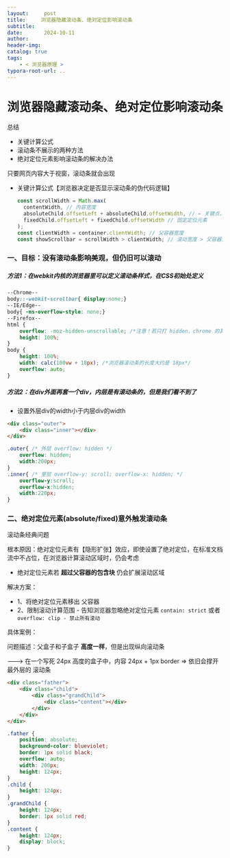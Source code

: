 ```yaml
---
layout:     post
title:     浏览器隐藏滚动条、绝对定位影响滚动条
subtitle:  
date:       2024-10-11
author:     
header-img: 
catalog: true
tags:
    - < 浏览器原理 >
typora-root-url: ..
---
```




# 浏览器隐藏滚动条、绝对定位影响滚动条

总结

- 关键计算公式
- 滚动条不展示的两种方法
- 绝对定位元素影响滚动条的解决办法



只要网页内容大于视窗，滚动条就会出现

- 关键计算公式【浏览器决定是否显示滚动条的伪代码逻辑】

    ```js
    const scrollWidth = Math.max(
      contentWidth, // 内容宽度
      absoluteChild.offsetLeft + absoluteChild.offsetWidth, // ← 关键点，绝对定位元素的 left 值 + 绝对定位元素的宽度
      fixedChild.offsetLeft + fixedChild.offsetWidth // 固定定位元素
    );
    const clientWidth = container.clientWidth; // 父容器宽度
    const showScrollbar = scrollWidth > clientWidth; // 滚动宽度 > 父容器宽度 => 展示滚动条
    ```

    



### 一、目标：没有滚动条影响美观，但仍旧可以滚动

##### **方法1**：在webkit内核的浏览器里可以定义滚动条样式，在CSS初始处定义

```css
--Chrome--
body::-webkit-scrollbar{ display:none;}
--IE/Edge--
body{ -ms-overflow-style: none;}
--Firefox--
html {
    overflow: -moz-hidden-unscrollable; /*注意！若只打 hidden，chrome 的其它 hidden 会出问题*/
    height: 100%;
}
body {
    height: 100%;
    width: calc(100vw + 18px); /*浏览器滚动条的长度大约是 18px*/
    overflow: auto;
}
```

##### 方法2：在div外面再套一个div，内层是有滚动条的，但是我们看不到了

- 设置外层div的width小于内层div的width

```html
<div class="outer">
    <div class="inner"></div>
</div>
```

```css
.outer{ /* 外层 overflow: hidden */
	overflow: hidden;
    width:200px;
}
.inner{ /* 里层 overflow-y: scroll; overflow-x: hidden; */
    overflow-y:scroll;
    overflow-x:hidden;
    width:220px;
}
```

### 二、绝对定位元素(absolute/fixed)意外触发滚动条

滚动条经典问题

根本原因：绝对定位元素有【隐形扩张】效应，即使设置了绝对定位，在标准文档流中不占位，在浏览器计算滚动区域时，仍会考虑

- 绝对定位元素若 **超过父容器的包含块** 仍会扩展滚动区域

解决方案：

- 1、将绝对定位元素移出 父容器 
- 2、限制滚动计算范围 - 告知浏览器忽略绝对定位元素 `contain: strict` 或者 `overflow: clip - 禁止所有滚动`

具体案例：

问题描述：父盒子和子盒子 **高度一样**，但是出现纵向滚动条

---> 在一个写死 24px 高度的盒子中，内容 24px + 1px border => 依旧会撑开最外层的 滚动条

```html
<div class="father">
    <div class="child">
        <div class="grandChild">
            <div class="content"></div>
        </div>
    </div>
</div>
```

```css
.father {
    position: absolute;
    background-color: blueviolet;
    border: 1px solid black;
    overflow: auto;
    width: 200px;
    height: 124px;
}
.child {
    height: 124px;
}
.grandChild {
    height: 124px;
    border: 1px solid red;
}
.content {
    height: 124px;
    display: block;
}
```



